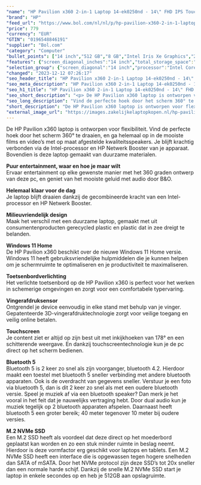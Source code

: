 ```yaml
---
"name": "HP Pavilion x360 2-in-1 Laptop 14-ek0250nd - 14\" FHD IPS TouchScreen - i5-1235U - 512GB M.2 SSD - 8GB DDR4 - W11 Home - Verlicht Toetsenbord"
"brand": "HP"
"feed_url": "https://www.bol.com/nl/nl/p/hp-pavilion-x360-2-in-1-laptop-14-ek0250nd/9300000106780313"
"price": 779
"currency": "EUR"
"GTIN": "0196548846191"
"supplier": "Bol.com"
"category": "Computer"
"bullet_points": ["14 inch","512 GB","8 GB","Intel Iris Xe Graphics","2-in-1"]
"features": {"screen_diagonal_inches":"14 inch","total_storage_space":"512 GB","memory_size":"8 GB","graphics_card":"Intel Iris Xe Graphics","purpose_laptop":"2-in-1"}
"selection_group": {"screen_diagonal":"14 inch","processor":"Intel Core i5","changed_price_past_3_days":false,"product_family":"Pavilion"}
"changed": "2023-12-12 07:26:17"
"seo_header_title": "HP Pavilion x360 2-in-1 Laptop 14-ek0250nd - 14\" FHD IPS TouchScreen - i5-1235U - 512GB M.2 SSD - 8GB DDR4 - W11 Home - Verlicht Toetsenbord"
"seo_meta_description": "HP Pavilion x360 2-in-1 Laptop 14-ek0250nd - 14\" FHD IPS TouchScreen - i5-1235U - 512GB M.2 SSD - 8GB DDR4 - W11 Home - Verlicht Toetsenbord"
"seo_h1_title": "HP Pavilion x360 2-in-1 Laptop 14-ek0250nd - 14\" FHD IPS TouchScreen - i5-1235U - 512GB M.2 SSD - 8GB DDR4 - W11 Home - Verlicht Toetsenbord"
"seo_short_description": "<p> De HP Pavilion x360 laptop is ontworpen voor flexibiliteit."
"seo_long_description": "Vind de perfecte hoek door het scherm 360° te draaien, en ga helemaal op in de mooiste films en video’s met op maat afgestelde kwaliteitsspeakers. Je blijft krachtig verbonden via de Intel-processor en HP Netwerk Booster van je apparaat. Bovendien is deze laptop gemaakt van duurzame materialen. </p> <p> <strong>Puur entertainment, waar en hoe je maar wilt</strong><br />Ervaar entertainment op elke gewenste manier met het 360 graden ontwerp van deze pc, en geniet van het mooiste geluid met audio door B&O. </p> <p> <strong>Helemaal klaar voor de dag</strong><br />Je laptop blijft draaien dankzij de gecombineerde kracht van een Intel-processor en HP Netwerk Booster. </p> <p> <strong>Milieuvriendelijk design</strong><br />Maak het verschil met een duurzame laptop, gemaakt met uit consumentenproducten gerecycled plastic en plastic dat in zee dreigt te belanden. </p> <p> <strong>Windows 11 Home</strong><br />De HP Pavilion x360 beschikt over de nieuwe Windows 11 Home versie. Windows 11 heeft gebruiksvriendelijke hulpmiddelen die je kunnen helpen om je schermruimte te optimaliseren en je productiviteit te maximaliseren. </p> <p> <strong>Toetsenbordverlichting</strong><br />Het verlichte toetsenbord op de HP Pavilion x360 is perfect voor het werken in schemerige omgevingen en zorgt voor een comfortabele typervaring. </p> <p> <strong>Vingerafdruksensor</strong><br />Ontgrendel je device eenvoudig in elke stand met behulp van je vinger. Gepatenteerde 3D-vingerafdruktechnologie zorgt voor veilige toegang en veilig online betalen. </p> <p> <strong>Touchscreen<br /></strong>Je content ziet er altijd op zijn best uit met inkijkhoeken van 178° en een schitterende weergave. En dankzij touchscreentechnologie kun je de pc direct op het scherm bedienen. <strong><br /></strong> </p> <p> <strong>Bluetooth 5</strong><br />Bluetooth 5 is 2 keer zo snel als zijn voorganger, bluetooth 4. 2. Hierdoor maakt een toestel met bluetooth 5 sneller verbinding met andere bluetooth apparaten. Ook is de overdracht van gegevens sneller. Verstuur je een foto via bluetooth 5, dan is dit 2 keer zo snel als met een oudere bluetooth versie. Speel je muziek af via een bluetooth speaker? Dan merk je het vooral in het feit dat je nauwelijks vertraging hebt. Door dual audio kun je muziek tegelijk op 2 bluetooth apparaten afspelen. Daarnaast heeft bluetooth 5 een groter bereik; 40 meter tegenover 10 meter bij oudere versies. </p> <p> <strong>M. 2 NVMe SSD</strong><br />Een M. 2 SSD heeft als voordeel dat deze direct op het moederbord geplaatst kan worden en zo een stuk minder ruimte in beslag neemt. Hierdoor is deze vormfactor erg geschikt voor laptops en tablets. Een M. 2 NVMe SSD heeft een interface die is opgewassen tegen hogere snelheden dan SATA of mSATA. Door het NVMe protocol zijn deze SSD’s tot 20x sneller dan een normale harde schijf. Dankzij de snelle M. 2 NVMe SSD start je laptop in enkele secondes op en heb je 512GB aan opslagruimte. </p>"
"short_description": "De HP Pavilion x360 laptop is ontworpen voor flexibiliteit. Vind de perfecte hoek door het scherm 360° te draaien, en ga helemaal op in de mooiste films en video’s met op maat afgestelde kwaliteitsspeakers. Je blijft krachtig verbonden via de Intel-processor en HP Netwerk Booster van je apparaat. Bovendien is deze laptop gemaakt van duurzame materialen. Puur entertainment, waar en hoe je maar wilt Ervaar entertainment op elke gewenste manier met het 360 graden ontwerp van deze pc, en geniet van het mooiste geluid met audio door B&O. Helemaal klaar voor de dag Je laptop blijft draaien dankzij de gecombineerde kracht van een Intel-processor en HP Netwerk Booster. Milieuvriendelijk design Maak het verschil met een duurzame laptop, gemaakt met uit consumentenproducten gerecycled plastic en plastic dat in zee dreigt te belanden. Windows 11 Home De HP Pavilion x360 beschikt over de nieuwe Windows 11 Home versie. Windows 11 heeft gebruiksvriendelijke hulpmiddelen die je kunnen helpen om je schermruimte te optimaliseren en je productiviteit te maximaliseren. Toetsenbordverlichting Het verlichte toetsenbord op de HP Pavilion x360 is perfect voor het werken in schemerige omgevingen en zorgt voor een comfortabele typervaring. Vingerafdruksensor Ontgrendel je device eenvoudig in elke stand met behulp van je vinger. Gepatenteerde 3D-vingerafdruktechnologie zorgt voor veilige toegang en veilig online betalen. Touchscreen Je content ziet er altijd op zijn best uit met inkijkhoeken van 178° en een schitterende weergave. En dankzij touchscreentechnologie kun je de pc direct op het scherm bedienen. Bluetooth 5 Bluetooth 5 is 2 keer zo snel als zijn voorganger, bluetooth 4.2. Hierdoor maakt een toestel met bluetooth 5 sneller verbinding met andere bluetooth apparaten. Ook is de overdracht van gegevens sneller. Verstuur je een foto via bluetooth 5, dan is dit 2 keer zo snel als met een oudere bluetooth versie. Speel je muziek af via een bluetooth speaker? Dan merk je het vooral in het feit dat je nauwelijks vertraging hebt. Door dual audio kun je muziek tegelijk op 2 bluetooth apparaten afspelen. Daarnaast heeft bluetooth 5 een groter bereik; 40 meter tegenover 10 meter bij oudere versies. M.2 NVMe SSD Een M.2 SSD heeft als voordeel dat deze direct op het moederbord geplaatst kan worden en zo een stuk minder ruimte in beslag neemt. Hierdoor is deze vormfactor erg geschikt voor laptops en tablets. Een M.2 NVMe SSD heeft een interface die is opgewassen tegen hogere snelheden dan SATA of mSATA. Door het NVMe protocol zijn deze SSD’s tot 20x sneller dan een normale harde schijf. Dankzij de snelle M.2 NVMe SSD start je laptop in enkele secondes op en heb je 512GB aan opslagruimte."
"external_image_url": "https://images.zakelijkelaptopkopen.nl/hp-pavilion-x360-2-in-1-laptop-14-ek0250nd.webp"
---
```


<p> De HP Pavilion x360 laptop is ontworpen voor flexibiliteit. Vind de perfecte hoek door het scherm 360° te draaien, en ga helemaal op in de mooiste films en video’s met op maat afgestelde kwaliteitsspeakers. Je blijft krachtig verbonden via de Intel-processor en HP Netwerk Booster van je apparaat. Bovendien is deze laptop gemaakt van duurzame materialen. </p> <p> <strong>Puur entertainment, waar en hoe je maar wilt</strong><br />Ervaar entertainment op elke gewenste manier met het 360 graden ontwerp van deze pc, en geniet van het mooiste geluid met audio door B&O. </p> <p> <strong>Helemaal klaar voor de dag</strong><br />Je laptop blijft draaien dankzij de gecombineerde kracht van een Intel-processor en HP Netwerk Booster. </p> <p> <strong>Milieuvriendelijk design</strong><br />Maak het verschil met een duurzame laptop, gemaakt met uit consumentenproducten gerecycled plastic en plastic dat in zee dreigt te belanden. </p> <p> <strong>Windows 11 Home</strong><br />De HP Pavilion x360 beschikt over de nieuwe Windows 11 Home versie. Windows 11 heeft gebruiksvriendelijke hulpmiddelen die je kunnen helpen om je schermruimte te optimaliseren en je productiviteit te maximaliseren. </p> <p> <strong>Toetsenbordverlichting</strong><br />Het verlichte toetsenbord op de HP Pavilion x360 is perfect voor het werken in schemerige omgevingen en zorgt voor een comfortabele typervaring. </p> <p> <strong>Vingerafdruksensor</strong><br />Ontgrendel je device eenvoudig in elke stand met behulp van je vinger. Gepatenteerde 3D-vingerafdruktechnologie zorgt voor veilige toegang en veilig online betalen. </p> <p> <strong>Touchscreen<br /></strong>Je content ziet er altijd op zijn best uit met inkijkhoeken van 178° en een schitterende weergave. En dankzij touchscreentechnologie kun je de pc direct op het scherm bedienen.<strong><br /></strong> </p> <p> <strong>Bluetooth 5</strong><br />Bluetooth 5 is 2 keer zo snel als zijn voorganger, bluetooth 4.2. Hierdoor maakt een toestel met bluetooth 5 sneller verbinding met andere bluetooth apparaten. Ook is de overdracht van gegevens sneller. Verstuur je een foto via bluetooth 5, dan is dit 2 keer zo snel als met een oudere bluetooth versie. Speel je muziek af via een bluetooth speaker? Dan merk je het vooral in het feit dat je nauwelijks vertraging hebt. Door dual audio kun je muziek tegelijk op 2 bluetooth apparaten afspelen. Daarnaast heeft bluetooth 5 een groter bereik; 40 meter tegenover 10 meter bij oudere versies. </p> <p> <strong>M.2 NVMe SSD</strong><br />Een M.2 SSD heeft als voordeel dat deze direct op het moederbord geplaatst kan worden en zo een stuk minder ruimte in beslag neemt. Hierdoor is deze vormfactor erg geschikt voor laptops en tablets. Een M.2 NVMe SSD heeft een interface die is opgewassen tegen hogere snelheden dan SATA of mSATA. Door het NVMe protocol zijn deze SSD’s tot 20x sneller dan een normale harde schijf. Dankzij de snelle M.2 NVMe SSD start je laptop in enkele secondes op en heb je 512GB aan opslagruimte. </p>